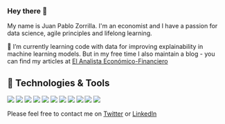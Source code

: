### Hey there 👋

My name is Juan Pablo Zorrilla. I'm an economist and I have a passion for data science, agile principles and lifelong learning.

🌱 I’m currently learning code with data for improving explainability in machine learning models. But in my free time I also maintain a blog - you can find my articles at [El Analista Económico-Financiero](https://elanalistaeconomicofinanciero.blogspot.com/)

## 🔧 Technologies & Tools

![](https://img.shields.io/badge/Editor-VSCode-informational?style=flat&logo=visual-studio-code&logoColor=white&color=blue)
![](https://img.shields.io/badge/Language-SQL-informational?style=flat&logo=SQL&logoColor=white&color=blue)
![](https://img.shields.io/badge/Code-Python-informational?style=flat&amp;logo=Python&amp;logoColor=white&amp;color=blue)
![](https://img.shields.io/badge/Code-R-informational?style=flat&amp;logo=R&amp;logoColor=white&amp;color=blue)
![](https://img.shields.io/badge/Tool-mysql-informational?style=flat&amp;logo=mysql&amp;logoColor=white&amp;color=blue)
![](https://img.shields.io/badge/Tool-Scikit--learn-informational?style=flat&logo=Scikit--learn&logoColor=white&color=blue)
![](https://img.shields.io/badge/Tool-XGBoost-informational?style=flat&logo=XGBoost&logoColor=white&color=blue)
![](https://img.shields.io/badge/Tool-Apache%20Spark-informational?style=flat&logo=Apache%20Spark&logoColor=white&color=blue)
![](https://img.shields.io/badge/Tool-PyTorch-informational?style=flat&logo=PyTorch&logoColor=white&color=blue)
![](https://img.shields.io/badge/Tool-TensorFlow-informational?style=flat&logo=TensorFlow&logoColor=white&color=blue)
![](https://img.shields.io/badge/Tool-Tableau-informational?style=flat&logo=Tableau&logoColor=white&color=blue)

Please feel free to contact me on [Twitter](https://twitter.com/jp_economics) or [LinkedIn](https://www.linkedin.com/in/juan-pablo-zorrilla-salgador-7806784b/)
